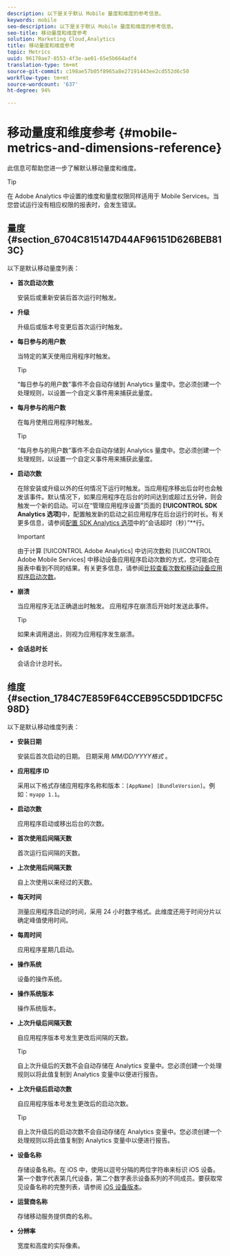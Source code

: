 ```yaml
---
description: 以下是关于默认 Mobile 量度和维度的参考信息。
keywords: mobile
seo-description: 以下是关于默认 Mobile 量度和维度的参考信息。
seo-title: 移动量度和维度参考
solution: Marketing Cloud,Analytics
title: 移动量度和维度参考
topic: Metrics
uuid: 96170ae7-8553-4f3e-ae01-65e5b664adf4
translation-type: tm+mt
source-git-commit: c198ae57b05f8965a8e27191443ee2cd552d6c50
workflow-type: tm+mt
source-wordcount: '637'
ht-degree: 94%

---
```



# 移动量度和维度参考 {#mobile-metrics-and-dimensions-reference}

此信息可帮助您进一步了解默认移动量度和维度。

>[!TIP]
>
>在 Adobe Analytics 中设置的维度和量度权限同样适用于 Mobile Services。当您尝试运行没有相应权限的报表时，会发生错误。

## 量度 {#section_6704C815147D44AF96151D626BEB813C}

以下是默认移动量度列表：

* **首次启动次数**

   安装后或重新安装后首次运行时触发。

* **升级**

   升级后或版本号变更后首次运行时触发。

* **每日参与的用户数**

   当特定的某天使用应用程序时触发。

   >[!TIP]
   >
   >“每日参与的用户数”事件不会自动存储到 Analytics 量度中。您必须创建一个处理规则，以设置一个自定义事件用来捕获此量度。

* **每月参与的用户数**

   在每月使用应用程序时触发。

   >[!TIP]
   >“每月参与的用户数”事件不会自动存储到 Analytics 量度中。您必须创建一个处理规则，以设置一个自定义事件用来捕获此量度。

* **启动次数**

   在除安装或升级以外的任何情况下运行时触发。当应用程序移出后台时也会触发该事件。默认情况下，如果应用程序在后台的时间达到或超过五分钟，则会触发一个新的启动。可以在“管理应用程序设置”页面的 **[!UICONTROL SDK Analytics 选项]**&#x200B;中，配置触发新的启动之前应用程序在后台运行的时长。有关更多信息，请参阅[配置 SDK Analytics 选项](/help/using/c-manage-app-settings/c-mob-confg-app/t-config-analytics/t-config-analytics.md)中的“会话超时（秒）”**&#x200B;行。

   >[!IMPORTANT]
   >由于计算 [!UICONTROL Adobe Analytics] 中访问次数和 [!UICONTROL Adobe Mobile Services] 中移动设备应用程序启动次数的方式，您可能会在报表中看到不同的结果。有关更多信息，请参阅[比较查看次数和移动设备应用程序启动次数](https://helpx.adobe.com/cn/analytics/kb/compare-visits-and-mobile-app-launches.html)。

* **崩溃**

   当应用程序无法正确退出时触发。 应用程序在崩溃后开始时发送此事件。

   >[!TIP]
   >如果未调用退出，则视为应用程序发生崩溃。

* **会话总时长**

   会话合计总时长。

## 维度 {#section_1784C7E859F64CCEB95C5DD1DCF5C98D}

以下是默认移动维度列表：

* **安装日期**

   安装后首次启动的日期。 日期采用 *MM/DD/YYYY格式* 。

* **应用程序 ID**

   采用以下格式存储应用程序名称和版本：`[AppName] [BundleVersion]`。例如：`myapp 1.1`。

* **启动次数**

   应用程序启动或移出后台的次数。

* **首次使用后间隔天数**

   首次运行后间隔的天数。

* **上次使用后间隔天数**

   自上次使用以来经过的天数。

* **每天时间**

   测量应用程序启动的时间，采用 24 小时数字格式。此维度还用于时间分片以确定峰值使用时间。

* **每周时间**

   应用程序星期几启动。

* **操作系统**

   设备的操作系统。

* **操作系统版本**

   操作系统版本。

* **上次升级后间隔天数**

   自应用程序版本号发生更改后间隔的天数。

   >[!TIP]
   >
   >自上次升级后的天数不会自动存储在 Analytics 变量中。您必须创建一个处理规则以将此值复制到 Analytics 变量中以便进行报告。

* **上次升级后启动次数**

   自应用程序版本号发生更改后的启动次数。

   >[!TIP]
   >
   >自上次升级后的启动次数不会自动存储在 Analytics 变量中。您必须创建一个处理规则以将此值复制到 Analytics 变量中以便进行报告。

* **设备名称**

   存储设备名称。在 iOS 中，使用以逗号分隔的两位字符串来标识 iOS 设备。第一个数字代表第几代设备，第二个数字表示设备系列的不同成员。要获取常见设备名称的完整列表，请参阅 [iOS 设备版本](/help/ios/reference/device-versions.md)。

* **运营商名称**

   存储移动服务提供商的名称。

* **分辨率**

   宽度和高度的实际像素。
